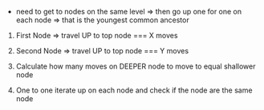 - need to get to nodes on the same level => then go up one for one on each node => that is the youngest common ancestor


1. First Node => travel UP to top node === X moves
2. Second Node => travel UP to top node === Y moves

3. Calculate how many moves on DEEPER node to move to equal shallower node

4. One to one iterate up on each node and check if the node are the same node